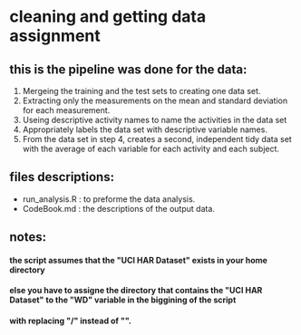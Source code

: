 # cleaning and getting data assignment

## this is the pipeline was done for the data:

1. Mergeing the training and the test sets to creating one data set.
2. Extracting only the measurements on the mean and standard deviation for each measurement.
3. Useing descriptive activity names to name the activities in the data set
4. Appropriately labels the data set with descriptive variable names.
5. From the data set in step 4, creates a second, independent tidy data set with the average of each variable for each activity and each subject.

 ## files descriptions:
 
 + run_analysis.R : to preforme the data analysis.
 + CodeBook.md : the descriptions of the output data.

 
## notes:
#### the script assumes that the "UCI HAR Dataset" exists in your home directory
#### else you have to assigne the directory that contains the "UCI HAR Dataset" to the "WD" variable in the biggining of the script
#### with replacing "/" instead of "\".
